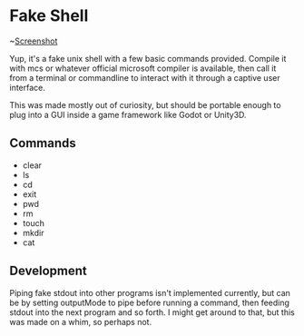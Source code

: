 # Fake Shell

~[Screenshot](https://raw.githubusercontent.com/blukatstudios/FakeShell/master/screenshot.png)

Yup, it's a fake unix shell with a few basic commands provided.
Compile it with mcs or whatever official microsoft compiler is available,
then call it from a terminal or commandline to interact with it through a captive
user interface.

This was made mostly out of curiosity, but should be portable enough to plug into a GUI inside a game framework like Godot or Unity3D.

## Commands

- clear
- ls
- cd
- exit
- pwd
- rm
- touch
- mkdir
- cat

## Development

Piping fake stdout into other programs isn't implemented currently, but can be by setting outputMode to pipe before running a command, then feeding stdout into the next program and so forth. I might get around to that, but this was made on a whim, so perhaps not.
